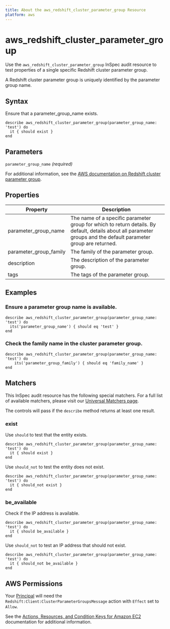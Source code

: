 ```yaml
---
title: About the aws_redshift_cluster_parameter_group Resource
platform: aws
---
```


# aws\_redshift\_cluster\_parameter\_group

Use the `aws_redshift_cluster_parameter_group` InSpec audit resource to test properties of a single specific Redshift cluster parameter group.

A Redshift cluster parameter group is uniquely identified by the parameter group name.

## Syntax

Ensure that a parameter_group_name exists.

    describe aws_redshift_cluster_parameter_group(parameter_group_name: 'test') do
      it { should exist }
    end

## Parameters

`parameter_group_name` _(required)_

For additional information, see the [AWS documentation on Redshift cluster parameter group](https://docs.aws.amazon.com/AWSCloudFormation/latest/UserGuide/aws-resource-redshift-clusterparametergroup.html).

## Properties

| Property | Description|
| --- | --- |
| parameter_group_name | The name of a specific parameter group for which to return details. By default, details about all parameter groups and the default parameter group are returned. |
| parameter_group_family | The family of the parameter group. |
| description | The description of the parameter group. |
| tags | The tags of the parameter group. |

## Examples

### Ensure a parameter group name is available.

    describe aws_redshift_cluster_parameter_group(parameter_group_name: 'test') do
      its('parameter_group_name') { should eq 'test' }
    end

### Check the family name in the cluster parameter group.

    describe aws_redshift_cluster_parameter_group(parameter_group_name: 'test') do
        its('parameter_group_family') { should eq 'family_name' }
    end

## Matchers

This InSpec audit resource has the following special matchers. For a full list of available matchers, please visit our [Universal Matchers page](https://www.inspec.io/docs/reference/matchers/).

The controls will pass if the `describe` method returns at least one result.

### exist

Use `should` to test that the entity exists.

    describe aws_redshift_cluster_parameter_group(parameter_group_name: 'test') do
      it { should exist }
    end

Use `should_not` to test the entity does not exist.

    describe aws_redshift_cluster_parameter_group(parameter_group_name: 'test') do
      it { should_not exist }
    end

### be_available

Check if the IP address is available.

    describe aws_redshift_cluster_parameter_group(parameter_group_name: 'test') do
      it { should be_available }
    end

Use `should_not` to test an IP address that should not exist.

    describe aws_redshift_cluster_parameter_group(parameter_group_name: 'test') do
      it { should_not be_available }
    end

## AWS Permissions

Your [Principal](https://docs.aws.amazon.com/IAM/latest/UserGuide/intro-structure.html#intro-structure-principal) will need the `Redshift:Client:ClusterParameterGroupsMessage` action with `Effect` set to `Allow`.

See the [Actions, Resources, and Condition Keys for Amazon EC2](https://docs.aws.amazon.com/IAM/latest/UserGuide/list_amazonec2.html) documentation for additional information.
